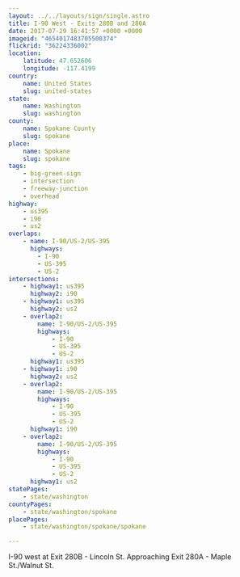 ```yaml
---
layout: ../../layouts/sign/single.astro
title: I-90 West - Exits 280B and 280A
date: 2017-07-29 16:41:57 +0000 +0000
imageid: "4654017483705500374"
flickrid: "36224336002"
location:
    latitude: 47.652606
    longitude: -117.4199
country:
    name: United States
    slug: united-states
state:
    name: Washington
    slug: washington
county:
    name: Spokane County
    slug: spokane
place:
    name: Spokane
    slug: spokane
tags:
    - big-green-sign
    - intersection
    - freeway-junction
    - overhead
highway:
    - us395
    - i90
    - us2
overlaps:
    - name: I-90/US-2/US-395
      highways:
        - I-90
        - US-395
        - US-2
intersections:
    - highway1: us395
      highway2: i90
    - highway1: us395
      highway2: us2
    - overlap2:
        name: I-90/US-2/US-395
        highways:
            - I-90
            - US-395
            - US-2
      highway1: us395
    - highway1: i90
      highway2: us2
    - overlap2:
        name: I-90/US-2/US-395
        highways:
            - I-90
            - US-395
            - US-2
      highway1: i90
    - overlap2:
        name: I-90/US-2/US-395
        highways:
            - I-90
            - US-395
            - US-2
      highway1: us2
statePages:
    - state/washington
countyPages:
    - state/washington/spokane
placePages:
    - state/washington/spokane/spokane

---
```

I-90 west at Exit 280B - Lincoln St.  Approaching Exit 280A - Maple St./Walnut St.